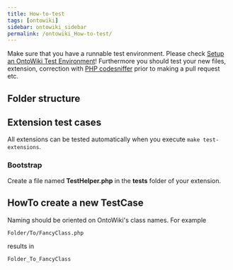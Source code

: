```yaml
---
title: How-to-test
tags: [ontowiki]
sidebar: ontowiki_sidebar
permalink: /ontowiki_How-to-test/
---
```

Make sure that you have a runnable test environment. Please check [Setup an OntoWiki Test Environment](http://docs.ontowiki.net/ontowiki_PHPUnit/)!
Furthermore you should test your new files, extension, correction with [PHP codesniffer](http://docs.ontowiki.net/ontowiki_PHPCodeSniffer/) prior to making a pull request etc.

## Folder structure

## Extension test cases

All extensions can be tested automatically when you execute `make test-extensions`.

### Bootstrap

Create a file named **TestHelper.php** in the **tests** folder of your extension. 

## HowTo create a new TestCase

Naming should be oriented on OntoWiki's class names. For example

`Folder/To/FancyClass.php`

results in

`Folder_To_FancyClass`
